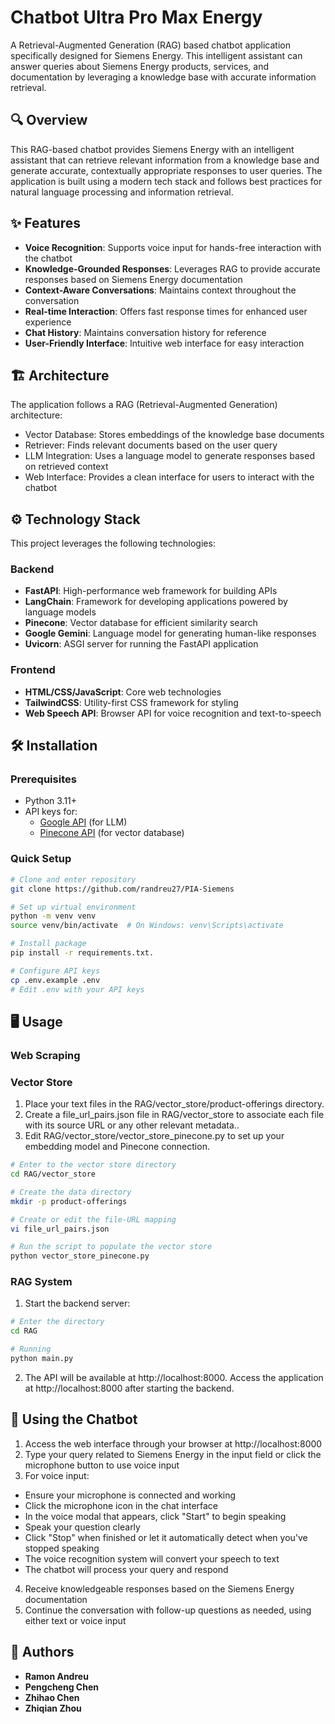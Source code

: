 # Chatbot Ultra Pro Max Energy

A Retrieval-Augmented Generation (RAG) based chatbot application specifically designed for Siemens Energy. This intelligent assistant can answer queries about Siemens Energy products, services, and documentation by leveraging a knowledge base with accurate information retrieval.

## 🔍 Overview

This RAG-based chatbot provides Siemens Energy with an intelligent assistant that can retrieve relevant information from a knowledge base and generate accurate, contextually appropriate responses to user queries. The application is built using a modern tech stack and follows best practices for natural language processing and information retrieval.

## ✨ Features

- **Voice Recognition**: Supports voice input for hands-free interaction with the chatbot
- **Knowledge-Grounded Responses**: Leverages RAG to provide accurate responses based on Siemens Energy documentation
- **Context-Aware Conversations**: Maintains context throughout the conversation
- **Real-time Interaction**: Offers fast response times for enhanced user experience
- **Chat History**: Maintains conversation history for reference
- **User-Friendly Interface**: Intuitive web interface for easy interaction

## 🏗️ Architecture
The application follows a RAG (Retrieval-Augmented Generation) architecture:

- Vector Database: Stores embeddings of the knowledge base documents
- Retriever: Finds relevant documents based on the user query
- LLM Integration: Uses a language model to generate responses based on retrieved context
- Web Interface: Provides a clean interface for users to interact with the chatbot


## ⚙️ Technology Stack

This project leverages the following technologies:

### Backend

- **FastAPI**: High-performance web framework for building APIs
- **LangChain**: Framework for developing applications powered by language models
- **Pinecone**: Vector database for efficient similarity search
- **Google Gemini**: Language model for generating human-like responses
- **Uvicorn**: ASGI server for running the FastAPI application

### Frontend

- **HTML/CSS/JavaScript**: Core web technologies
- **TailwindCSS**: Utility-first CSS framework for styling
- **Web Speech API**: Browser API for voice recognition and text-to-speech


## 🛠️ Installation

### Prerequisites

- Python 3.11+
- API keys for:
  - [Google API](https://console.cloud.google.com/apis/credentials) (for LLM)
  - [Pinecone API](https://app.pinecone.io/) (for vector database)

### Quick Setup

```bash
# Clone and enter repository
git clone https://github.com/randreu27/PIA-Siemens

# Set up virtual environment
python -m venv venv
source venv/bin/activate  # On Windows: venv\Scripts\activate

# Install package
pip install -r requirements.txt.

# Configure API keys
cp .env.example .env
# Edit .env with your API keys
```


## 🖥️ Usage

### Web Scraping

### Vector Store
1. Place your text files in the RAG/vector_store/product-offerings directory.
2. Create a file_url_pairs.json file in RAG/vector_store to associate each file with its source URL or any other relevant metadata.. 
3. Edit RAG/vector_store/vector_store_pinecone.py to set up your embedding model and Pinecone connection.
```bash
# Enter to the vector store directory
cd RAG/vector_store

# Create the data directory
mkdir -p product-offerings

# Create or edit the file-URL mapping
vi file_url_pairs.json

# Run the script to populate the vector store
python vector_store_pinecone.py
```

### RAG System

1. Start the backend server:
```bash
# Enter the directory
cd RAG

# Running
python main.py
```
2. The API will be available at http://localhost:8000. Access the application at http://localhost:8000 after starting the backend.

## 🤖 Using the Chatbot

1. Access the web interface through your browser at http://localhost:8000
2. Type your query related to Siemens Energy in the input field or click the microphone button to use voice input
3. For voice input:

- Ensure your microphone is connected and working
- Click the microphone icon in the chat interface
- In the voice modal that appears, click "Start" to begin speaking
- Speak your question clearly
- Click "Stop" when finished or let it automatically detect when you've stopped speaking
- The voice recognition system will convert your speech to text
- The chatbot will process your query and respond

4. Receive knowledgeable responses based on the Siemens Energy documentation
5. Continue the conversation with follow-up questions as needed, using either text or voice input



## 👥 Authors

- **Ramon Andreu**
- **Pengcheng Chen**
- **Zhihao Chen**
- **Zhiqian Zhou**
